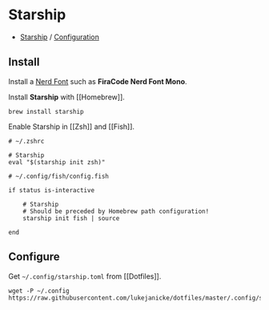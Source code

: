 # Starship

- [Starship](https://starship.rs) / [Configuration](https://starship.rs/config/)

## Install

Install a [Nerd Font](https://www.nerdfonts.com) such as **FiraCode Nerd Font Mono**.

Install **Starship** with [[Homebrew]].

```shell
brew install starship
```

Enable Starship in [[Zsh]] and [[Fish]].

```shell
# ~/.zshrc

# Starship
eval "$(starship init zsh)"
```


```shell
# ~/.config/fish/config.fish

if status is-interactive

    # Starship
    # Should be preceded by Homebrew path configuration!
    starship init fish | source

end
```

## Configure

Get `~/.config/starship.toml` from [[Dotfiles]].

```shell
wget -P ~/.config https://raw.githubusercontent.com/lukejanicke/dotfiles/master/.config/starship.toml
```

